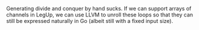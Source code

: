 Generating divide and conquer by hand sucks. If we can support arrays of channels in LegUp, we can use LLVM to unroll these loops so that they can still be expressed naturally in Go (albeit still with a fixed input size).
